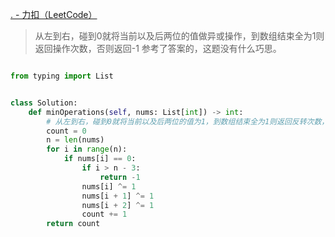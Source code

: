 [. - 力扣（LeetCode）](https://leetcode.cn/problems/minimum-operations-to-make-binary-array-elements-equal-to-one-i/description/)

> 从左到右，碰到0就将当前以及后两位的值做异或操作，到数组结束全为1则返回操作次数，否则返回-1
> 参考了答案的，这题没有什么巧思。
> 
```python

from typing import List


class Solution:
	def minOperations(self, nums: List[int]) -> int:
		# 从左到右，碰到0就将当前以及后两位的值为1，到数组结束全为1则返回反转次数，否则返回-1
		count = 0
		n = len(nums)
		for i in range(n):
			if nums[i] == 0:
				if i > n - 3:
					return -1
				nums[i] ^= 1
				nums[i + 1] ^= 1
				nums[i + 2] ^= 1
				count += 1
		return count

```